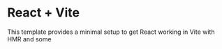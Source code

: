 # React + Vite

This template provides a minimal setup to get React working in Vite with HMR and some 
